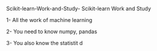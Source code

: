    Scikit-learn-Work-and-Study-
Scikit-learn Work and Study 

1- All the work of machine learning

2- You need to know numpy, pandas
        
3- You also know the statistit                                             d             
                    
                                      
                
                                   
                      
                
                                 
                                         
                   
                           

